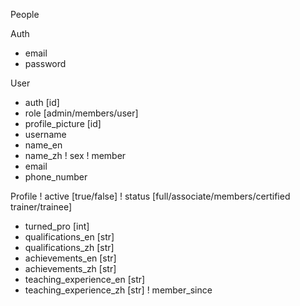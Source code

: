 People

Auth
* email
* password

User
* auth [id]
* role [admin/members/user]
* profile_picture [id]
* username
* name_en
* name_zh
! sex
! member
* email
* phone_number

Profile
! active [true/false]
! status [full/associate/members/certified trainer/trainee]
* turned_pro [int]
* qualifications_en [str]
* qualifications_zh [str]
* achievements_en [str]
* achievements_zh [str]
* teaching_experience_en [str]
* teaching_experience_zh [str]
! member_since
